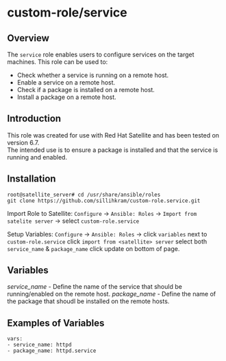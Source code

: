 custom-role/service
==========================

Overview
--------
The `service` role enables users to configure services on the target machines.
This role can be used to:

- Check whether a service is running on a remote host.
- Enable a service on a remote host.
- Check if a package is installed on a remote host.
- Install a package on a remote host.


Introduction
------------
This role was created for use with Red Hat Satellite and has been tested on version 6.7.   
The intended use is to ensure a package is installed and that the service is running and enabled. 


Installation
------------

    root@satellite_server# cd /usr/share/ansible/roles
    git clone https://github.com/sillihkram/custom-role.service.git

Import Role to Satellite:
`Configure` -> `Ansible: Roles` -> `Import from satelite server` -> select `custom-role.service` 

Setup Variables:
`Configure` -> `Ansible: Roles` -> click `variables` next to `custom-role.service` click `import from <satellite> server` select both `service_name` & `package_name` click update on bottom of page.

Variables
---------
*service_name* - Define the name of the service that should be running/enabled on the remote host.
*package_name* - Define the name of the package that shoudl be installed on the remote hosts. 

Examples of Variables
---------------------

    vars:
    - service_name: httpd
    - package_name: httpd.service

